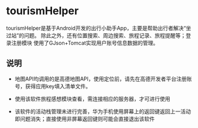 # tourismHelper
tourismHelper是基于Android开发的出行小助手App，主要是帮助出行者解决“坐过站”的问题。
除此之外，还有位置搜索、周边搜索、旅程记录、旅程提醒等；登录注册模块 使用了GJson+Tomcat实现用户账号信息数据的管理。
## 说明 
* 地图API均调用的是高德地图API，使用定位前，请先在高德开发者平台注册账号，获得应用key填入清单文件。

* 使用该软件旅程感想模块查看，需连接相应的服务器，才可进行使用

* 该软件的活动栈管理未进行完善，华为手机使用屏幕上的返回键返回上一活动即问题消失；直接使用非屏幕返回键则可能会直接退出该软件
